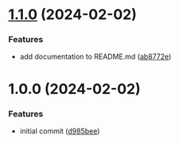 # [1.1.0](https://github.com/dasprid/vite-plugin-hashed-favicons/compare/v1.0.0...v1.1.0) (2024-02-02)


### Features

* add documentation to README.md ([ab8772e](https://github.com/dasprid/vite-plugin-hashed-favicons/commit/ab8772ec44ce9cc0d70258c732927114b3107e4c))

# 1.0.0 (2024-02-02)


### Features

* initial commit ([d985bee](https://github.com/dasprid/vite-plugin-hashed-favicons/commit/d985bee3cfaf7f885c19fcd49068eb2b1eee493b))
